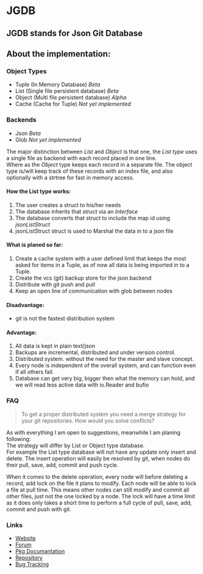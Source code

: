 JGDB
====

JGDB stands for Json Git Database
---------------------------------

About the implementation:
-------------------------

### Object Types

 * Tuple (In Memory Database) *Beta*
 * List (Single file persistent database) *Beta*
 * Object (Multi file persistent database) *Alpha*
 * Cache (Cache for Tuple) *Not yet implemented*

### Backends

 * Json *Beta*
 * Glob *Not yet implemented*

The major distinction between *List* and *Object* is that one, the *List type* uses a single file as backend with each record placed in one line.  
Where as the *Object* type keeps each record in a separate file. The object type is/will keep track of these records with an index file, and also optionally with a strtree for fast in memory access. 

#### How the List type works:
1. The user creates a struct to his/her needs
2. The database inherits that struct via an *Interface*
3. The database converts that struct to include the map id using *jsonListStruct*
4. jsonListStruct struct is used to Marshal the data in to a json file

#### What is planed so far:
1. Create a cache system with a user defined limit that keeps the most asked for items in a Tuple, as of now all data is being imported in to a Tuple.
2. Create the vcs (git) backup store for the json backend
3. Distribute with git push and pull
4. Keep an open line of communication with glob between nodes   

#### Disadvantage:
 * git is not the fastest distribution system

#### Advantage:
1. All data is kept in plain text/json
2. Backups are incremental, distributed and under version control.
3. Distributed system. without the need for the master and slave concept.
4. Every node is independent of the overall system, and can function even if all others fail.
5. Database can get very big, bigger then what the memory can hold, and we will read less active data with io.Reader and bufio


### FAQ
> To get a proper distributed system you need a merge strategy for your git repositories. How would you solve conflicts?

As with everything I am open to suggestions, meanwhile I am planing following:  
The strategy will differ by List or Object type database.   
For example the List type database will not have any update only insert and delete. 
The insert operation will easily be resolved by git, when nodes do their pull, save, add, commit and push cycle.

When it comes to the delete operation, every node will before deleting a record, add lock on the file it plans to modify. Each node will be able to lock a file at pull time.
This means other nodes can still modify and commit all other files, just not the one locked by a node.
The lock will have a time limit as it does only takes a short time to perform a full cycle of pull, save, add, commit and push with git. 


### Links
 * [Website](http://www.robotamer.com/html/GoTamer/JGDB.html "GoTamer Website")
 * [Forum](http://www.robotamer.com/forum.html "GoTamer Forum")
 * [Pkg Documantation](http://go.pkgdoc.org/bitbucket.org/gotamer/jgdb "GoTamer Pkg Documentation")
 * [Repository](https://bitbucket.org/gotamer/jgdb "GoTamer Repository")
 * [Bug Tracking](https://bitbucket.org/gotamer/jgdb/issues "Bug Tracking")
 
